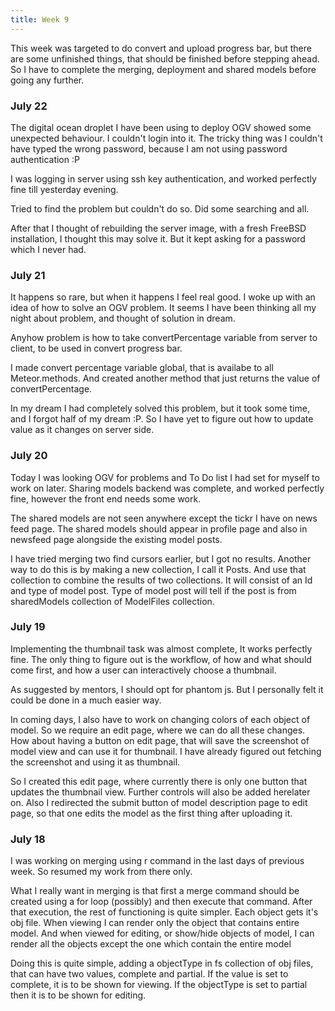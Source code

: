 ```yaml
---
title: Week 9
---
```


<p class="lead">
This week was targeted to do convert and upload progress bar, but there are some unfinished things, that should be finished before stepping ahead. So I have to complete the merging, deployment and shared models before going any further.
</p>
  
<div class="accordion">

<h3>July 22</h3>
<div>
<p>The digital ocean droplet I have been using to deploy OGV showed some unexpected behaviour. I couldn't login into it. The tricky thing was I couldn't have typed the wrong password, because I am not using password authentication :P</p>
<p>I was logging in server using ssh key authentication, and worked perfectly fine till yesterday evening.</p>
<p>Tried to find the problem but couldn't do so. Did some searching and all.</p>
<p>After that I thought of rebuilding the server image, with a fresh FreeBSD installation, I thought this may solve it. But it kept asking for a password which I never had.</p>
</div>

<h3>July 21</h3>
<div>
<p>It happens so rare, but when it happens I feel real good. I woke up with an idea of how to solve an OGV problem. It seems I have been thinking all my night about problem, and thought of solution in dream.</p>
<p>Anyhow problem is how to take convertPercentage variable from server to client, to be used in convert progress bar.</p>
<p>I made convert percentage variable global, that is availabe to all Meteor.methods. And created another method that just returns the value of convertPercentage.</p>
<p>In my dream I had completely solved this problem, but it took some time, and I forgot half of my dream :P. So I have yet to figure out how to update value as it changes on server side.</p>
</div>

<h3>July 20</h3>
<div>
<p>Today I was looking OGV for problems and To Do list I had set for myself to work on later. Sharing models backend was complete, and worked perfectly fine, however the front end needs some work.</p>
<p>The shared models are not seen anywhere except the tickr I have on news feed page. The shared models should appear in profile page and also in newsfeed page alongside the existing model posts.</p>
<p>I have tried merging two find cursors earlier, but I got no results. Another way to do this is by making a new collection, I call it Posts. And use that collection to combine the results of two collections. It will consist of an Id and type of model post. Type of model post will tell if the post is from sharedModels collection of ModelFiles collection.</p>
</div>

<h3>July 19</h3>
<div>
<p>Implementing the thumbnail task was almost complete, It works perfectly fine. The only thing to figure out is the workflow, of how and what should come first, and how a user can interactively choose a thumbnail.</p>
<p>As suggested by mentors, I should opt for phantom js. But I personally felt it could be done in a much easier way.</p>
<p>In coming days, I also have to work on changing colors of each object of model. So we require an edit page, where we can do all these changes. How about having a button on edit page, that will save the screenshot of model view and can use it for thumbnail. I have already figured out fetching the screenshot and using it as thumbnail.</p>
<p>So I created this edit page, where currently there is only one button that updates the thumbnail view. Further controls will also be added herelater on. Also I redirected the submit button of model description page to edit page, so that one edits the model as the first thing after uploading it.</p>
</div>

<h3>July 18</h3>
<div>
<p>I was working on merging using r command in the last days of previous week. So resumed my work from there only.</p>
<p>What I really want in merging is that first a merge command should be created using a for loop (possibly) and then execute that command. After that execution, the rest of functioning is quite simpler. Each object gets it's obj file. When viewing I can render only the object that contains entire model. And when viewed for editing, or show/hide objects of model, I can render all the objects except the one which contain the entire model</p>
<p>Doing this is quite simple, adding a objectType in fs collection of obj files, that can have two values, complete and partial. If the value is set to complete, it is to be shown for viewing. If the objectType is set to partial then it is to be shown for editing.</p>
</div>

</div>
